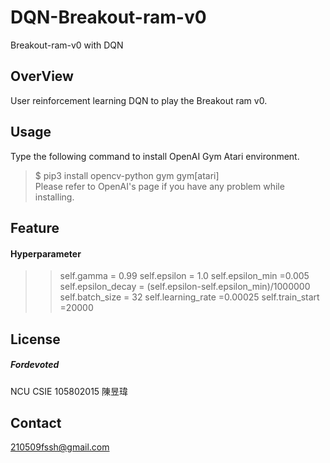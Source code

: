 # DQN-Breakout-ram-v0
Breakout-ram-v0 with DQN
## OverView
 User reinforcement learning DQN to play the Breakout ram v0.
## Usage 
Type the following command to install OpenAI Gym Atari environment.<br>
>$ pip3 install opencv-python gym gym[atari]<br>
Please refer to OpenAI's page if you have any problem while installing.<br>
## Feature
 #### Hyperparameter
 >> self.gamma = 0.99
        self.epsilon = 1.0
        self.epsilon_min =0.005
        self.epsilon_decay = (self.epsilon-self.epsilon_min)/1000000
        self.batch_size = 32
        self.learning_rate =0.00025
        self.train_start =20000
## License
##### Fordevoted
 NCU CSIE 105802015 陳昱瑋
## Contact
  210509fssh@gmail.com
